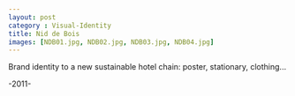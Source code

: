 ```yaml
---
layout: post
category : Visual-Identity
title: Nid de Bois
images: [NDB01.jpg, NDB02.jpg, NDB03.jpg, NDB04.jpg]
---
```

Brand identity to a new sustainable hotel chain: poster, stationary, clothing...

-2011-